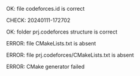 OK: file codeforces.id is correct
CHECK: 20240111-172702
OK: folder prj.codeforces structure is correct
ERROR: file CMakeLists.txt is absent
ERROR: file prj.codeforces/CMakeLists.txt is absent
ERROR: CMake generator failed
